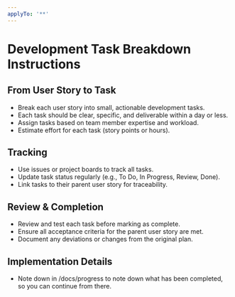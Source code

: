 ```yaml
---
applyTo: '**'
---
```

# Development Task Breakdown Instructions

## From User Story to Task
- Break each user story into small, actionable development tasks.
- Each task should be clear, specific, and deliverable within a day or less.
- Assign tasks based on team member expertise and workload.
- Estimate effort for each task (story points or hours).

## Tracking
- Use issues or project boards to track all tasks.
- Update task status regularly (e.g., To Do, In Progress, Review, Done).
- Link tasks to their parent user story for traceability.

## Review & Completion
- Review and test each task before marking as complete.
- Ensure all acceptance criteria for the parent user story are met.
- Document any deviations or changes from the original plan.

## Implementation Details
- Note down in /docs/progress to note down what has been completed, so you can continue from there.
